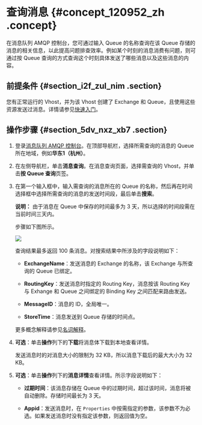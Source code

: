 # 查询消息 {#concept_120952_zh .concept}

在消息队列 AMQP 控制台，您可通过输入 Queue 的名称查询在该 Queue 存储的消息的相关信息，以此提高问题排查效率。例如某个时刻的消息消费有问题，则可通过按 Queue 查询的方式查询这个时刻具体发送了哪些消息以及这些消息的内容。

## 前提条件 {#section_i2f_zul_nim .section}

您有正常运行的 Vhost，并为该 Vhost 创建了 Exchange 和 Queue，且使用这些资源发送过消息。详情请参见[快速入门](../../../../cn.zh-CN/.md#)。

## 操作步骤 {#section_5dv_nxz_xb7 .section}

1.  登录[消息队列 AMQP 控制台](https://amqp.console.aliyun.com)。在顶部导航栏，选择所需查询的消息的 Queue 所在地域，例如**华东1（杭州）**。

2.  在左侧导航栏，单击**消息查询**。在消息查询页面，选择需查询的 Vhost，并单击**按 Queue 查询**页签。

3.  在第一个输入框中，输入需查询的消息所在的 Queue 的名称，然后再在时间选择框中选择所需查询的消息的发送时间段，最后单击**搜索**。

    **说明：** 由于消息在 Queue 中保存的时间最多为 3 天，所以选择的时间段需在当前时间三天内。

    步骤如下图所示。

    ![](http://static-aliyun-doc.oss-cn-hangzhou.aliyuncs.com/assets/img/1095290/156453821453934_zh-CN.png)

    查询结果最多返回 100 条消息。对搜索结果中所涉及的字段说明如下：

    -   **ExchangeName**：发送消息的 Exchange 的名称，该 Exchange 与所查询的 Queue 已绑定。

    -   **RoutingKey**：发送消息时指定的 Routing Key，消息按该 Routing Key 与 Exhange 和 Queue 之间绑定的 Binding Key 之间匹配来路由发送。

    -   **MessageID**：消息的 ID，全局唯一。

    -   **StoreTime**：消息发送到 Queue 存储的时间点。

    更多概念解释请参见[名词解释](../../../../cn.zh-CN/产品简介/名词解释.md#)。

4.  **可选**：单击**操作**列下的**下载**将消息体下载到本地查看详情。

    发送消息时的对消息大小的限制为 32 KB，所以消息下载后的最大大小为 32 KB。

5.  **可选**：单击**操作**列下的**消息详情**查看详情。所示字段说明如下：

    -   **过期时间**：该消息存储在 Queue 中的过期时间，超过该时间，消息将被自动删除。存储时间最长为 3 天。

    -   **Appid**：发送消息时，在 `Properties` 中按需指定的参数，该参数不为必选。如果发送消息时没有指定该参数，则返回值为空。


